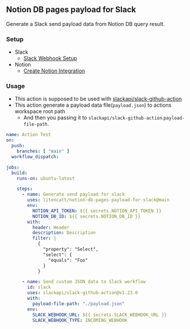 ## Notion DB pages payload for Slack
Generate a Slack send payload data from Notion DB query result.

### Setup
- Slack
  - [Slack Webhook Setup](https://github.com/slackapi/slack-github-action/blob/main/README.md#setup)
- Notion
  -  [Create Notion Integration](https://developers.notion.com/docs/create-a-notion-integration)

### Usage
- This action is supposed to be used with [slackapi/slack-github-action](https://github.com/slackapi/slack-github-action)
- This action generate a payload data file(`payload.json`) to actions workspace root path
  - And then you passing it to `slackapi/slack-github-action`.`payload-file-path`.
```yml
name: Action Test
on:
  push:
    branches: [ "main" ]
  workflow_dispatch:

jobs:
  build:
    runs-on: ubuntu-latest

    steps:
      - name: Generate send payload for slack
        uses: litencatt/notion-db-pages-payload-for-slack@main
        env:
          NOTION_API_TOKEN: ${{ secrets.NOTION_API_TOKEN }}
          NOTION_DB_ID: ${{ secrets.NOTION_DB_ID }}
        with:
          header: Header
          description: Description
          filter: |
            {
              "property": "Select",
              "select": {
                "equals": "Foo"
              }
            }

      - name: Send custom JSON data to Slack workflow
        id: slack
        uses: slackapi/slack-github-action@v1.23.0
        with:
          payload-file-path: "./payload.json"
        env:
          SLACK_WEBHOOK_URL: ${{ secrets.SLACK_WEBHOOK_URL }}
          SLACK_WEBHOOK_TYPE: INCOMING_WEBHOOK
```          


